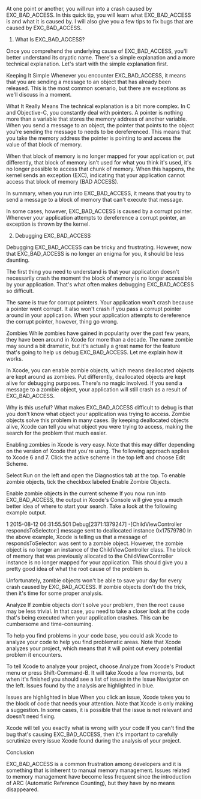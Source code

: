 At one point or another, you will run into a crash caused by EXC_BAD_ACCESS. In this quick tip, you will learn what EXC_BAD_ACCESS is and what it is caused by. I will also give you a few tips to fix bugs that are caused by EXC_BAD_ACCESS.

1. What Is EXC_BAD_ACCESS?

Once you comprehend the underlying cause of EXC_BAD_ACCESS, you'll better understand its cryptic name. There's a simple explanation and a more technical explanation. Let's start with the simple explanation first.

Keeping It Simple
Whenever you encounter EXC_BAD_ACCESS, it means that you are sending a message to an object that has already been released. This is the most common scenario, but there are exceptions as we'll discuss in a moment.

What It Really Means
The technical explanation is a bit more complex. In C and Objective-C, you constantly deal with pointers. A pointer is nothing more than a variable that stores the memory address of another variable. When you send a message to an object, the pointer that points to the object you're sending the message to needs to be dereferenced. This means that you take the memory address the pointer is pointing to and access the value of that block of memory.

When that block of memory is no longer mapped for your application or, put differently, that block of memory isn't used for what you think it's used, it's no longer possible to access that chunk of memory. When this happens, the kernel sends an exception (EXC), indicating that your application cannot access that block of memory (BAD ACCESS).

In summary, when you run into EXC_BAD_ACCESS, it means that you try to send a message to a block of memory that can't execute that message.

In some cases, however, EXC_BAD_ACCESS is caused by a corrupt pointer. Whenever your application attempts to dereference a corrupt pointer, an exception is thrown by the kernel.

2. Debugging EXC_BAD_ACCESS

Debugging EXC_BAD_ACCESS can be tricky and frustrating. However, now that EXC_BAD_ACCESS is no longer an enigma for you, it should be less daunting.

The first thing you need to understand is that your application doesn't necessarily crash the moment the block of memory is no longer accessible by your application. That's what often makes debugging EXC_BAD_ACCESS so difficult.

The same is true for corrupt pointers. Your application won't crash because a pointer went corrupt. It also won't crash if you pass a corrupt pointer around in your application. When your application attempts to dereference the corrupt pointer, however, thing go wrong.

Zombies
While zombies have gained in popularity over the past few years, they have been around in Xcode for more than a decade. The name zombie may sound a bit dramatic, but it's actually a great name for the feature that's going to help us debug EXC_BAD_ACCESS. Let me explain how it works.

In Xcode, you can enable zombie objects, which means deallocated objects are kept around as zombies. Put differently, deallocated objects are kept alive for debugging purposes. There's no magic involved. If you send a message to a zombie object, your application will still crash as a result of EXC_BAD_ACCESS.

Why is this useful? What makes EXC_BAD_ACCESS difficult to debug is that you don't know what object your application was trying to access. Zombie objects solve this problem in many cases. By keeping deallocated objects alive, Xcode can tell you what object you were trying to access, making the search for the problem that much easier.

Enabling zombies in Xcode is very easy. Note that this may differ depending on the version of Xcode that you're using. The following approach applies to Xcode 6 and 7. Click the active scheme in the top left and choose Edit Scheme.

Select Run on the left and open the Diagnostics tab at the top. To enable zombie objects, tick the checkbox labeled Enable Zombie Objects.

Enable zombie objects in the current scheme
If you now run into EXC_BAD_ACCESS, the output in Xcode's Console will give you a much better idea of where to start your search. Take a look at the following example output.

1
2015-08-12 06:31:55.501 Debug[2371:1379247] -[ChildViewController respondsToSelector:] message sent to deallocated instance 0x17579780
In the above example, Xcode is telling us that a message of respondsToSelector: was sent to a zombie object. However, the zombie object is no longer an instance of the ChildViewController class. The block of memory that was previously allocated to the ChildViewController instance is no longer mapped for your application. This should give you a pretty good idea of what the root cause of the problem is.

Unfortunately, zombie objects won't be able to save your day for every crash caused by EXC_BAD_ACCESS. If zombie objects don't do the trick, then it's time for some proper analysis.

Analyze
If zombie objects don't solve your problem, then the root cause may be less trivial. In that case, you need to take a closer look at the code that's being executed when your application crashes. This can be cumbersome and time-consuming.

To help you find problems in your code base, you could ask Xcode to analyze your code to help you find problematic areas. Note that Xcode analyzes your project, which means that it will point out every potential problem it encounters.

To tell Xcode to analyze your project, choose Analyze from Xcode's Product menu or press Shift-Command-B. It will take Xcode a few moments, but when it's finished you should see a list of issues in the Issue Navigator on the left. Issues found by the analysis are highlighted in blue.

Issues are highlighted in blue
When you click an issue, Xcode takes you to the block of code that needs your attention. Note that Xcode is only making a suggestion. In some cases, it is possible that the issue is not relevant and doesn't need fixing.

Xcode will tell you exactly what is wrong with your code
If you can't find the bug that's causing EXC_BAD_ACCESS, then it's important to carefully scrutinize every issue Xcode found during the analysis of your project.

Conclusion

EXC_BAD_ACCESS is a common frustration among developers and it is something that is inherent to manual memory management. Issues related to memory management have become less frequent since the introduction of ARC (Automatic Reference Counting), but they have by no means disappeared.
